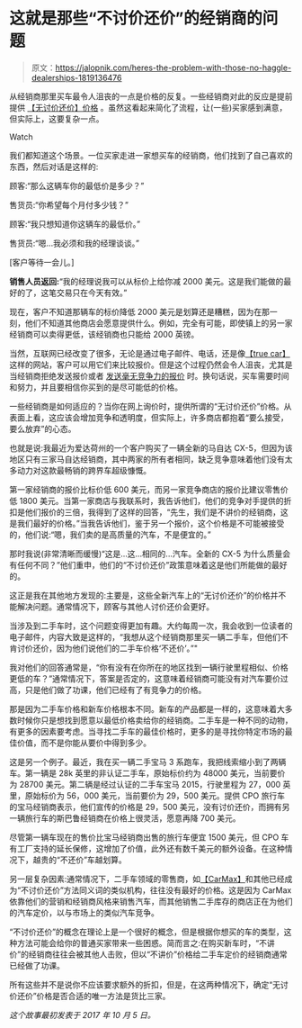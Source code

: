 # 这就是那些“不讨价还价”的经销商的问题

> 原文：<https://jalopnik.com/heres-the-problem-with-those-no-haggle-dealerships-1819136476>

从经销商那里买车最令人沮丧的一点是价格的反复。一些经销商对此的反应是提前提供 [【无讨价还价】价格](https://jalopnik.com/will-the-lexus-no-haggle-dealer-experience-work-1722432051) 。虽然这看起来简化了流程，让(一些)买家感到满意，但实际上，这要复杂一点。

Watch

我们都知道这个场景。一位买家走进一家想买车的经销商，他们找到了自己喜欢的东西，然后对话是这样的:

顾客:“那么这辆车你的最低价是多少？”

售货员:“你希望每个月付多少钱？”

顾客:“我只想知道你这辆车的最低价。”

售货员:“嗯...我必须和我的经理谈谈。”

[客户等待一会儿。]

**销售人员返回:**“我的经理说我可以从标价上给你减 2000 美元。这是我们能做的最好的了，这笔交易只在今天有效。”

现在，客户不知道那辆车的标价降低 2000 美元是划算还是糟糕，因为在那一刻，他们不知道其他商店会愿意提供什么。例如，完全有可能，即使镇上的另一家经销商可以卖得更低，该经销商也只能给 2000 英镑。

当然，互联网已经改变了很多，无论是通过电子邮件、电话，还是像[【true car】](https://jalopnik.com/the-truth-about-truecar-savings-1559397086)这样的网站，客户可以用它们来比较报价。但是这个过程仍然会令人沮丧，尤其是当经销商拒绝发送报价或者 [发送毫无竞争力的报价](https://jalopnik.com/check-out-these-pathetic-price-quotes-from-dealers-who-1797818702#_ga=2.178432740.176732460.1506943020-1646309174.1503498445) 时。换句话说，买车需要时间和努力，并且要相信你买到的是尽可能低的价格。

一些经销商是如何适应的？当你在网上询价时，提供所谓的“无讨价还价”价格。从表面上看，这应该会增加竞争和透明度，但实际上，许多商店都抱着“要么接受，要么放弃”的心态。

也就是说:我最近为爱达荷州的一个客户购买了一辆全新的马自达 CX-5，但因为该地区只有三家马自达经销商，其中两家的所有者相同，缺乏竞争意味着他们没有太多动力对这款最畅销的跨界车超级慷慨。

第一家经销商的报价比标价低 600 美元，而另一家竞争商店的报价比建议零售价低 1800 美元。当第一家商店与我联系时，我告诉他们，他们的竞争对手提供的折扣是他们报价的三倍，我得到了这样的回答，“先生，我们是不讲价的经销商，这是我们最好的价格。”当我告诉他们，鉴于另一个报价，这个价格是不可能被接受的，他们说:“嗯，我们卖的是高质量的汽车，不是便宜的。”

那时我说(非常清晰而缓慢)“这是...这...相同的...汽车。全新的 CX-5 为什么质量会有任何不同？”他们重申，他们的“不讨价还价”政策意味着这是他们所能做的最好的。

这正是我在其他地方发现的:主要是，这些全新汽车上的“无讨价还价”的价格并不能解决问题。通常情况下，顾客与其他人讨价还价会更好。

当涉及到二手车时，这个问题变得更加有趣。大约每周一次，我会收到一位读者的电子邮件，内容大致是这样的，“我想从这个经销商那里买一辆二手车，但他们不肯讨价还价，因为他们说他们的二手车价格‘不还价’。”"

我对他们的回答通常是，“你有没有在你所在的地区找到一辆行驶里程相似、价格更低的车？”通常情况下，答案是否定的，这意味着经销商可能没有对汽车要价过高，只是他们做了功课，他们已经有了有竞争力的价格。

那是因为二手车价格和新车价格根本不同。新车的产品都是一样的，这意味着大多数时候你只是想找到愿意以最低价格卖给你的经销商。二手车是一种不同的动物，有更多的因素要考虑。当寻找二手车的最佳价格时，更多的是寻找你特定市场的最佳价值，而不是你能从要价中得到多少。

这是另一个例子。最近，我在买一辆二手宝马 3 系跑车，我把线索缩小到了两辆车。第一辆是 28k 英里的非认证二手车，原始标价约为 48000 美元，当前要价为 28700 美元。第二辆是经过认证的二手车宝马 2015，行驶里程为 27，000 英里，原始标价为 56，000 美元，当前要价为 29，500 美元。提供 CPO 旅行车的宝马经销商表示，他们宣传的价格是 29，500 美元，没有讨价还价，而拥有另一辆旅行车的斯巴鲁经销商在价格上很灵活，愿意再降 700 美元。

尽管第一辆车现在的售价比宝马经销商出售的旅行车便宜 1500 美元，但 CPO 车有工厂支持的延长保修，这增加了价值，此外还有数千美元的额外设备。在这种情况下，越贵的“不还价”车越划算。

另一层复杂因素:通常情况下，二手车领域的零售商，如[【CarMax】](https://jalopnik.com/dont-get-sucked-into-the-carmax-marketing-machine-1718230498)和其他已经成为“不讨价还价”方法同义词的类似机构，往往没有最好的价格。这是因为 CarMax 依靠他们的营销和经销商风格来销售汽车，而其他销售二手库存的商店正在为他们的汽车定价，以与市场上的类似汽车竞争。

“不讨价还价”的概念在理论上是一个很好的概念，但是根据你想买的车的类型，这种方法可能会给你的普通买家带来一些困惑。简而言之:在购买新车时，“不讲价”的经销商往往会被其他人击败，但以“不讲价”价格给二手车定价的经销商通常已经做了功课。

所有这些并不是说你不应该要求额外的折扣，但是，在这两种情况下，确定“无讨价还价”价格是否合适的唯一方法是货比三家。

*这个故事最初发表于 2017 年 10 月 5 日。*